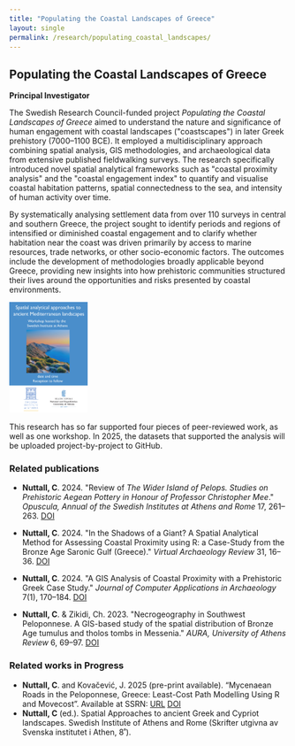 ```yaml
---
title: "Populating the Coastal Landscapes of Greece"
layout: single
permalink: /research/populating_coastal_landscapes/
---
```


## Populating the Coastal Landscapes of Greece  
**Principal Investigator**  

The Swedish Research Council-funded project *Populating the Coastal Landscapes of Greece* aimed to understand the nature and significance of human engagement with coastal landscapes ("coastscapes") in later Greek prehistory (7000–1100 BCE). It employed a multidisciplinary approach combining spatial analysis, GIS methodologies, and archaeological data from extensive published fieldwalking surveys. The research specifically introduced novel spatial analytical frameworks such as "coastal proximity analysis" and the "coastal engagement index" to quantify and visualise coastal habitation patterns, spatial connectedness to the sea, and intensity of human activity over time.

By systematically analysing settlement data from over 110 surveys in central and southern Greece, the project sought to identify periods and regions of intensified or diminished coastal engagement and to clarify whether habitation near the coast was driven primarily by access to marine resources, trade networks, or other socio-economic factors. The outcomes include the development of methodologies broadly applicable beyond Greece, providing new insights into how prehistoric communities structured their lives around the opportunities and risks presented by coastal environments.

<img src="/assets/workshop.jpg" alt="workshop" height="200">

This research has so far supported four pieces of peer-reviewed work, as well as one workshop. In 2025, the datasets that supported the analysis will be uploaded project-by-project to GitHub.

### Related publications  

- **Nuttall, C**. 2024. "Review of *The Wider Island of Pelops. Studies on Prehistoric Aegean Pottery in Honour of Professor Christopher Mee*." *Opuscula, Annual of the Swedish Institutes at Athens and Rome* 17, 261–263. [DOI](https://doi.org/10.30549/opathrom-17-14)  

- **Nuttall, C**. 2024. "In the Shadows of a Giant? A Spatial Analytical Method for Assessing Coastal Proximity using R: a Case-Study from the Bronze Age Saronic Gulf (Greece)." *Virtual Archaeology Review* 31, 16–36. [DOI](https://doi.org/10.4995/var.2024.21694)  

- **Nuttall, C**. 2024. "A GIS Analysis of Coastal Proximity with a Prehistoric Greek Case Study." *Journal of Computer Applications in Archaeology* 7(1), 170–184. [DOI](https://doi.org/10.5334/jcaa.143)  

- **Nuttall, C**. & Zikidi, Ch. 2023. "Necrogeography in Southwest Peloponnese. A GIS-based study of the spatial distribution of Bronze Age tumulus and tholos tombs in Messenia." *AURA, University of Athens Review* 6, 69–97. [DOI](http://dx.doi.org/10.26247/aura6.3)

### Related works in Progress  
- **Nuttall, C**. and Kovačević, J. 2025 (pre-print available). “Mycenaean Roads in the Peloponnese, Greece: Least-Cost Path Modelling Using R and Movecost”. Available at SSRN: [URL](https://ssrn.com/abstract=4891145) [DOI](http://dx.doi.org/10.2139/ssrn.4891145)
- **Nuttall, C** (ed.). Spatial Approaches to ancient Greek and Cypriot landscapes. Swedish Institute of Athens and Rome (Skrifter utgivna av Svenska institutet i Athen, 8˚). 
